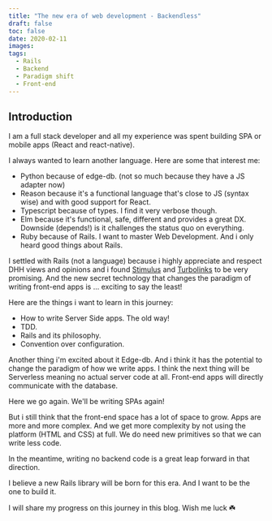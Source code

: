 ```yaml
---
title: "The new era of web development - Backendless"
draft: false
toc: false
date: 2020-02-11
images:
tags: 
  - Rails
  - Backend
  - Paradigm shift
  - Front-end
---
```

## Introduction
I am a full stack developer and all my experience was spent building SPA or mobile apps (React and react-native).

I always wanted to learn another language. Here are some that interest me:

- Python because of edge-db. (not so much because they have a JS adapter now)
- Reason because it's a functional language that's close to JS (syntax wise) and with good support for React. 
- Typescript because of types. I find it very verbose though.
- Elm because it's functional, safe, different and provides a great DX. Downside (depends!) is it challenges the status quo on everything.
- Ruby because of Rails. I want to master Web Development. And i only heard good things about Rails.

I settled with Rails (not a language) because i highly appreciate and respect DHH views and opinions and i found [Stimulus](https://github.com/stimulusjs/stimulus) and [Turbolinks](https://github.com/turbolinks/turbolinks) to be very promising.
And the new secret technology that changes the paradigm of writing front-end apps is ... exciting to say the least!

Here are the things i want to learn in this journey:
- How to write Server Side apps. The old way!
- TDD.
- Rails and its philosophy.
- Convention over configuration.

Another thing i'm excited about it Edge-db. And i think it has the potential to change the paradigm of how we write apps.
I think the next thing will be Serverless meaning no actual server code at all.
Front-end apps will directly communicate with the database. 

Here we go again. We'll be writing SPAs again!

But i still think that the front-end space has a lot of space to grow.
Apps are more and more complex. And we get more complexity by not using the platform (HTML and CSS) at full.
We do need new primitives so that we can write less code.

In the meantime, writing no backend code is a great leap forward in that direction.

I believe a new Rails library will be born for this era. And I want to be the one to build it.

I will share my progress on this journey in this blog. Wish me luck ☘️
